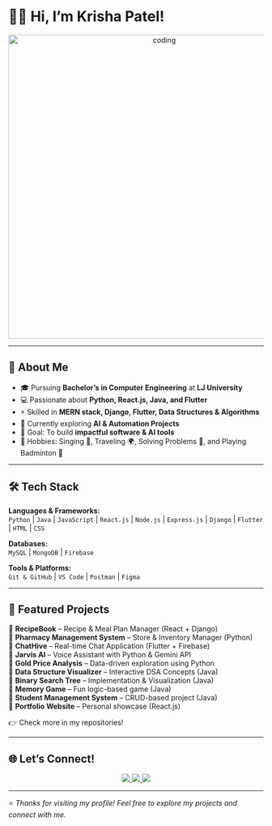 # 👩‍💻 Hi, I’m Krisha Patel!  

<p align="center">
  <img src="https://media.giphy.com/media/L1R1tvI9svkIWwpVYr/giphy.gif" width="600" alt="coding">
</p>

---

## 🚀 About Me  
- 🎓 Pursuing **Bachelor’s in Computer Engineering** at **LJ University**  
- 💻 Passionate about **Python, React.js, Java, and Flutter**  
- ⚡ Skilled in **MERN stack, Django, Flutter, Data Structures & Algorithms** 
- 🌱 Currently exploring **AI & Automation Projects**  
- 🎯 Goal: To build **impactful software & AI tools**  
- 🎵 Hobbies: Singing 🎤, Traveling 🌍, Solving Problems 🧩, and Playing Badminton 🏸  

---

## 🛠️ Tech Stack  

**Languages & Frameworks:**  
`Python` | `Java` | `JavaScript` | `React.js` | `Node.js` | `Express.js` | `Django` | `Flutter` | `HTML` | `CSS` 

**Databases:**  
`MySQL` | `MongoDB` | `Firebase`

**Tools & Platforms:**  
`Git & GitHub` | `VS Code` | `Postman` | `Figma`  

---

## 📌 Featured Projects  

🔹 **RecipeBook** – Recipe & Meal Plan Manager (React + Django)  
🔹 **Pharmacy Management System** – Store & Inventory Manager (Python)  
🔹 **ChatHive** – Real-time Chat Application (Flutter + Firebase)  
🔹 **Jarvis AI** – Voice Assistant with Python & Gemini API  
🔹 **Gold Price Analysis** – Data-driven exploration using Python  
🔹 **Data Structure Visualizer** – Interactive DSA Concepts (Java)  
🔹 **Binary Search Tree** – Implementation & Visualization (Java)  
🔹 **Memory Game** – Fun logic-based game (Java)  
🔹 **Student Management System** – CRUD-based project (Java)  
🔹 **Portfolio Website** – Personal showcase (React.js)  

👉 Check more in my repositories!  

---

## 🌐 Let’s Connect!  

<p align="center">
  <a href="https://github.com/Krisha149">
    <img src="https://img.shields.io/badge/GitHub-000?style=for-the-badge&logo=github&logoColor=white"/>
  </a>
  <a href="https://www.linkedin.com/in/krishapatel2a4aa7284/">
    <img src="https://img.shields.io/badge/LinkedIn-0077b5?style=for-the-badge&logo=linkedin&logoColor=white"/>
  </a>
  <a href="mailto:krishapatel4774@gmail.com">
    <img src="https://img.shields.io/badge/Email-D14836?style=for-the-badge&logo=gmail&logoColor=white"/>
  </a>
</p>  

---

⭐️ *Thanks for visiting my profile! Feel free to explore my projects and connect with me.*  

